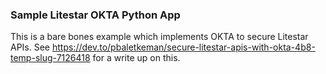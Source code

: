 ### Sample Litestar OKTA Python App ###
This is a bare bones example which implements OKTA to secure Litestar APIs.
See https://dev.to/pbaletkeman/secure-litestar-apis-with-okta-4b8-temp-slug-7126418 for a write up on this.
